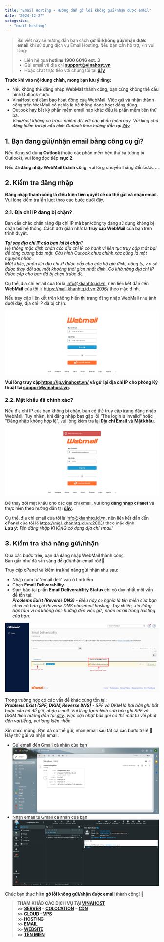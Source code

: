 ```yaml
---
title: "Email Hosting - Hướng dẫn gỡ lỗi không gửi/nhận được email"
date: "2024-12-27"
categories:
  - "email-hosting"
---
```


> Bài viết này sẽ hướng dẫn bạn cách **gỡ lỗi không gửi/nhận được email** khi sử dụng dịch vụ Email Hosting. Nếu bạn cần hỗ trợ, xin vui lòng:
>
> - Liên hệ qua **hotline 1900 6046 ext. 3**
> - Gửi email về địa chỉ [**support@vinahost.vn**](mailto:support@vinahost.vn)
> - Hoặc chat trực tiếp với chúng tôi tại [**đây**](https://livechat.vinahost.vn/chat.php)

**Trước khi vào nội dung chính, mong bạn lưu ý rằng:**

- Nếu không thể đăng nhập WebMail thành công, bạn cũng không thể cấu hình Outlook được.
- VinaHost chỉ đảm bảo hoạt động của WebMail. Việc gửi và nhận thành công trên WebMail có nghĩa là hệ thống đang hoạt động đúng.
- Outlook hay bất kỳ phần mềm email nào khác đều là phần mềm bên thứ ba.<br>_VinaHost không có trách nhiệm đối với các phần mềm này. Vui lòng chủ động kiểm tra lại cấu hình Outlook theo hướng dẫn tại [đây](https://kb.vinahost.vn/Email/huong-dan-cau-hinh-email-tren-outlook/)._

## 1. Bạn đang gửi/nhận email bằng công cụ gì?

Nếu đang sử dụng **Outlook** (hoặc các phần mềm bên thứ ba tương tự Outlook), vui lòng đọc tiếp **mục 2**.

Nếu đã **đăng nhập WebMail thành công**, vui lòng chuyển thẳng đến bước ...

## 2. Kiểm tra đăng nhập

**Đăng nhập thành công là điều kiện tiên quyết để có thể gửi và nhận email.**<br>
Vui lòng kiểm tra lần lượt theo các bước dưới đây.

### 2.1. Địa chỉ IP đang bị chặn?

Bạn cần chắc chắn rằng địa chỉ IP mà bạn/công ty đang sử dụng không bị chặn bởi hệ thống. Cách đơn giản nhất là **truy cập WebMail** của bạn trên trình duyệt.

_**Tại sao địa chỉ IP của bạn lại bị chặn?**<br>
Hệ thống mặc định chặn các địa chỉ IP có hành vi liên tục truy cập thất bại để tăng cường bảo mật. Cấu hình Outlook chưa chính xác cũng là một nguyên nhân.<br>
Mặt khác, phần lớn địa chỉ IP được cấp cho các hộ gia đình, công ty, v.v sẽ được thay đổi sau một khoảng thời gian nhất định. Có khả năng địa chỉ IP được cấp cho bạn đã bị chặn trước đó._

Cụ thể, địa chỉ email của tôi là info@khanhtq.id.vn, nên liên kết dẫn đến **WebMail** của tôi là https://mail.khanhtq.id.vn:2096/ theo mặc định.

Nếu truy cập liên kết trên không hiển thị trang đăng nhập WebMail như ảnh dưới đây, địa chỉ IP đã bị chặn.

![Giao diện đăng nhập WebMail](./images/emailhosting-huong_dan_go_loi_khong_gui_nhan_duoc_email-01.jpg "Giao diện đăng nhập WebMail")

**Vui lòng truy cập https://ip.vinahost.vn/ và gửi lại địa chỉ IP cho phòng Kỹ thuật tại [support@vinahost.vn](mailto:support@vinahost.vn).**

### 2.2. Mật khẩu đã chính xác?

Nếu địa chỉ IP của bạn không bị chặn, bạn có thể truy cập trang đăng nhập WebMail. Tuy nhiên, khi đăng nhập bạn gặp lỗi "The login is invalid" hoặc "Đăng nhập không hợp lệ", vui lòng kiểm tra lại **Địa chỉ Email** và **Mật khẩu**.

![Đăng nhập WebMail không hợp lệ](./images/emailhosting-huong_dan_go_loi_khong_gui_nhan_duoc_email-02.jpg "Đăng nhập WebMail không hợp lệ")

Để thay đổi mật khẩu cho các địa chỉ email, vui lòng **đăng nhập cPanel** và thực hiện theo hướng dẫn tại [**đây**](https://kb.vinahost.vn/Email/huong-dan-nhan-thong-tin-dang-nhap-cpanel-va-tao-tai-khoan-email-tai-vinahost/#huong-dan-tao-xoa-sua-thong-tin-tren-tai-khoan-email).

Cụ thể, địa chỉ email của tôi là info@khanhtq.id.vn, nên liên kết dẫn đến **cPanel** của tôi là https://mail.khanhtq.id.vn:2083/ theo mặc định.
<br>
_**Lưu ý:** Tên đăng nhập KHÔNG có dạng địa chỉ email!_

## 3. Kiểm tra khả năng gửi/nhận

Qua các bước trên, bạn đã đăng nhập WebMail thành công.<br>
Bạn gần như đã sẵn sàng để gửi/nhận email rồi! 🎉

Truy cập cPanel và kiểm tra khả năng gửi nhận như sau:

- Nhập cụm từ "email deli" vào ô tìm kiếm
- Chọn **Email Deliverability**<br>
- Đảm bảo tại phần **Email Deliverability Status** chỉ có duy nhất một vấn đề tồn tại:<br>
  _**Problems Exist (Reverse DNS)** - Điều này có nghĩa là tên miền của bạn chưa có bản ghi Reverse DNS cho email hosting. Tuy nhiên, xin đừng bận tâm vì nó không ảnh hưởng đến việc gửi, nhận email trong hosting của bạn._

![Email Deliverability](./images/emailhosting-huong_dan_go_loi_khong_gui_nhan_duoc_email-03.jpg "Email Deliverability")

Trong trường hợp có các vấn đề khác cùng tồn tại:<br>
_**Problems Exist (SPF, DKIM, Reverse DNS)** - SPF và DKIM là hai bản ghi bắt buộc cần có để gửi, nhận email. Vui lòng tạo/chỉnh sửa bản ghi SPF và DKIM theo hướng dẫn tại [đây](https://blog.vinahost.vn/cai-dat-record-dkim-va-spf/). Việc cập nhật bản ghi có thể mất từ vài phút đến vài tiếng, vui lòng kiên nhẫn._

Xin chúc mừng. Bạn đã có thể gửi, nhận email sau tất cả các bước trên! 🥳<br>
Hãy thử gửi và nhận email:

- Gửi email đến Gmail cá nhân của bạn<br>
  ![Gửi email](./images/emailhosting-huong_dan_go_loi_khong_gui_nhan_duoc_email-04.jpg "Gửi email")
- Nhận email từ Gmail cá nhân của bạn<br>
  ![Nhận email](./images/emailhosting-huong_dan_go_loi_khong_gui_nhan_duoc_email-05.jpg "Nhận email")

Chúc bạn thực hiện **gỡ lỗi không gửi/nhận được email** thành công! 🍻

> **THAM KHẢO CÁC DỊCH VỤ TẠI [VINAHOST](https://vinahost.vn/)** <br> **\>>** [**SERVER**](https://vinahost.vn/thue-may-chu-rieng/) **–** [**COLOCATION**](https://vinahost.vn/colocation.html) **–** [**CDN**](https://vinahost.vn/dich-vu-cdn-chuyen-nghiep) <br> **\>> [CLOUD](https://vinahost.vn/cloud-server-gia-re/) – [VPS](https://vinahost.vn/vps-ssd-chuyen-nghiep/)**<br> **\>> [HOSTING](https://vinahost.vn/wordpress-hosting)** <br> **\>> [EMAIL](https://vinahost.vn/email-hosting)** <br> **\>> [WEBSITE](http://vinawebsite.vn/)** <br> **\>> [TÊN MIỀN](https://vinahost.vn/ten-mien-gia-re/)**
